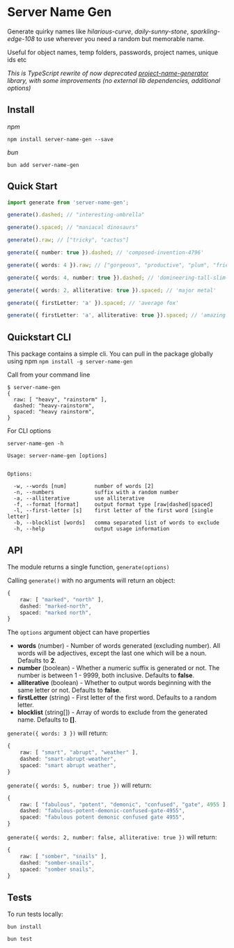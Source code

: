 # Server Name Gen

Generate quirky names like *hilarious-curve*, *daily-sunny-stone*, *sparkling-edge-108* to use wherever you need a random but memorable name.

Useful for object names, temp folders, passwords, project names, unique ids etc

*This is TypeScript rewrite of now deprecated [project-name-generator](https://github.com/aceakash/project-name-generator) library, with some improvements (no external lib dependencies, additional options)*

## Install
*npm*

`npm install server-name-gen --save`

*bun*

`bun add server-name-gen`



## Quick Start
```typescript
import generate from 'server-name-gen';

generate().dashed; // "interesting-umbrella"

generate().spaced; // "maniacal dinosaurs"

generate().raw; // ["tricky", "cactus"]

generate({ number: true }).dashed; // 'composed-invention-4796'

generate({ words: 4 }).raw; // ["gorgeous", "productive", "plum", "friend"]

generate({ words: 4, number: true }).dashed; // 'domineering-tall-slim-rock-507'

generate({ words: 2, alliterative: true }).spaced; // 'major metal'

generate({ firstLetter: 'a' }).spaced; // 'average fox'

generate({ firstLetter: 'a', alliterative: true }).spaced; // 'amazing apple'

```

## Quickstart CLI
This package contains a simple cli. You can pull in the package globally using npm
`npm install -g server-name-gen`

Call from your command line
```
$ server-name-gen
{
  raw: [ "heavy", "rainstorm" ],
  dashed: "heavy-rainstorm",
  spaced: "heavy rainstorm",
}
```

For CLI options 
```
server-name-gen -h

Usage: server-name-gen [options]


Options:

  -w, --words [num]         number of words [2]
  -n, --numbers             suffix with a random number
  -a, --alliterative        use alliterative
  -f, --format [format]     output format type [raw|dashed|spaced]
  -l, --first-letter [s]    first letter of the first word [single letter]
  -b, --blocklist [words]   comma separated list of words to exclude
  -h, --help                output usage information
```

## API
The module returns a single function, `generate(options)`

Calling `generate()` with no arguments will return an object:
```typescript
{
    raw: [ "marked", "north" ],
    dashed: "marked-north",
    spaced: "marked north",
}
```

The `options` argument object can have properties

* **words** (number) - Number of words generated (excluding number). All words will be adjectives, except the last one which will be a noun. Defaults to **2**.
* **number** (boolean) - Whether a numeric suffix is generated or not. The number is between 1 - 9999, both inclusive. Defaults to **false**.
* **alliterative** (boolean) - Whether to output words beginning with the same letter or not. Defaults to **false**.
* **firstLetter** (string) - First letter of the first word. Defaults to a random letter.
* **blocklist** (string[]) - Array of words to exclude from the generated name. Defaults to **[]**.

`generate({ words: 3 })` will return:
```typescript
{
    raw: [ "smart", "abrupt", "weather" ],
    dashed: "smart-abrupt-weather",
    spaced: "smart abrupt weather",
}
```

`generate({ words: 5, number: true })` will return:
```typescript
{
    raw: [ "fabulous", "potent", "demonic", "confused", "gate", 4955 ],
    dashed: "fabulous-potent-demonic-confused-gate-4955",
    spaced: "fabulous potent demonic confused gate 4955",
}
```

`generate({ words: 2, number: false, alliterative: true })` will return:
```typescript
{
    raw: [ "somber", "snails" ],
    dashed: "somber-snails",
    spaced: "somber snails",
}
```

## Tests
To run tests locally:
```
bun install

bun test
```
